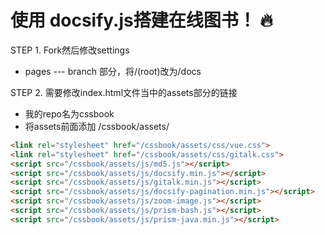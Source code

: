# 使用 docsify.js搭建在线图书！ 🔥


STEP 1.  Fork然后修改settings
- pages --- branch 部分，将/(root)改为/docs

STEP 2. 需要修改index.html文件当中的assets部分的链接
- 我的repo名为cssbook
- 将assets前面添加 /cssbook/assets/

```html
<link rel="stylesheet" href="/cssbook/assets/css/vue.css">
<link rel="stylesheet" href="/cssbook/assets/css/gitalk.css">
<script src="/cssbook/assets/js/md5.js"></script>
<script src="/cssbook/assets/js/docsify.min.js"></script>
<script src="/cssbook/assets/js/gitalk.min.js"></script>
<script src="/cssbook/assets/js/docsify-pagination.min.js"></script>
<script src="/cssbook/assets/js/zoom-image.js"></script>
<script src="/cssbook/assets/js/prism-bash.js"></script>
<script src="/cssbook/assets/js/prism-java.min.js"></script>
```

